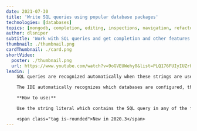 ```yaml
---
date: 2021-07-30
title: 'Write SQL queries using popular database packages'
technologies: [databases]
topics: [mongodb, completion, editing, inspections, navigation, refactoring, running]
author: dlsniper
subtitle: 'Work with SQL queries and get completion and other features automatically.'
thumbnail: ./thumbnail.png
cardThumbnail: ./card.png
shortVideo:
  poster: ./thumbnail.png
  url: https://www.youtube.com/watch?v=9oGVEUWehy0&list=PLQ176FUIyIUZrbrlz4AY1V8VzBJKZyVlW&index=4
leadin: |
    SQL queries are recognized automatically when these strings are used in popular SQL packages such as _database/sql_, _github.com/jmoiron/sqlx_, and _github.com/gobuffalo/pop_.

    The IDE automatically recognizes which databases are configured, their type, e.g. Postgres, MongoDB, etc., and provides all features available to query, refactor, or reference the database.

    **How to use:**

    Use the string literal which contains the SQL query in any of the functions accepting queries from one of the supported packages and they'll be recognized automatically.

    <span class="tag is-rounded">New in 2020.3</span>
---
```

